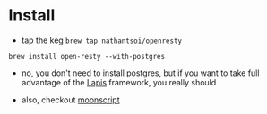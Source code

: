 # Install

  * tap the keg
```brew tap nathantsoi/openresty```

```brew install open-resty --with-postgres```

  * no, you don't need to install postgres, but if you want to take full advantage of the [Lapis](http://goo.gl/BEO3MO) framework, you really should

  * also, checkout [moonscript](http://goo.gl/5cvvFO)
